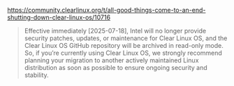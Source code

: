 https://community.clearlinux.org/t/all-good-things-come-to-an-end-shutting-down-clear-linux-os/10716

> Effective immediately [2025-07-18], Intel will no longer provide security patches, updates, or maintenance for Clear Linux OS, and the Clear Linux OS GitHub repository will be archived in read-only mode. So, if you’re currently using Clear Linux OS, we strongly recommend planning your migration to another actively maintained Linux distribution as soon as possible to ensure ongoing security and stability.
